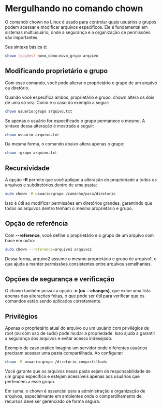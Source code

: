 # Mergulhando no comando chown


O comando chown no Linux é usado para controlar quais usuários e grupos podem acessar e modificar arquivos específicos. Ele é fundamental em sistemas multiusuário, onde a segurança e a organização de permissões são importantes.

Sua sintaxe básica é:

```bash
chown [opções] novo_dono:novo_grupo arquivo
```

## Modificando proprietário e grupo
Com esse comando, você pode alterar o proprietário e grupo de um arquivo ou diretório.

Quando você especifica ambos, proprietário e grupo, chown altera os dois de uma só vez. Como é o caso do exemplo a seguir:

```bash
chown usuario:grupo arquivo.txt
```
Se apenas o usuário for especificado o grupo permanece o mesmo. A sintaxe dessa alteração é mostrada a seguir:

```bash
chown usuario arquivo.txt
```
Da mesma forma, o comando abaixo altera apenas o grupo:

```bash
chown :grupo arquivo.txt
```

## Recursividade
A opção **-R** permite que você aplique a alteração de propriedade a todos os arquivos e subdiretórios dentro de uma pasta:

```bash
sudo chown -R usuario:grupo /caminho/para/diretorio
```
Isso é útil ao modificar permissões em diretórios grandes, garantindo que todos os arquivos dentro tenham o mesmo proprietário e grupo.

## Opção de referência
Com **--reference**, você define o proprietário e o grupo de um arquivo com base em outro:

```bash
sudo chown --reference=arquivo1 arquivo2
```
Dessa forma, arquivo2 assume o mesmo proprietário e grupo de arquivo1, o que ajuda a manter permissões consistentes entre arquivos semelhantes.

## Opções de segurança e verificação
O chown também possui a opção **-c (ou --changes)**, que exibe uma lista apenas das alterações feitas, o que pode ser útil para verificar que os comandos estão sendo aplicados corretamente.

## Privilégios
Apenas o proprietário atual do arquivo ou um usuário com privilégios de root (ou com uso de sudo) pode mudar a propriedade. Isso ajuda a garantir a segurança dos arquivos e evitar acesso indesejado.

Exemplo de caso prático
Imagine um servidor onde diferentes usuários precisam acessar uma pasta compartilhada. Ao configurar:

```bash
chown -R usuario:grupo /diretorio_compartilhado
```
Você garante que os arquivos nessa pasta sejam de responsabilidade de um grupo específico e estejam acessíveis apenas aos usuários que pertencem a esse grupo.

Em suma, o chown é essencial para a administração e organização de arquivos, especialmente em ambientes onde o compartilhamento de recursos deve ser gerenciado de forma segura.